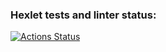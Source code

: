 ### Hexlet tests and linter status:
[![Actions Status](https://github.com/mikedruzhin/frontend-project-12/actions/workflows/hexlet-check.yml/badge.svg)](https://github.com/mikedruzhin/frontend-project-12/actions)